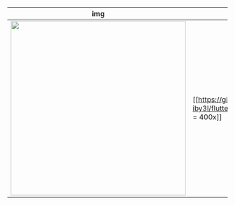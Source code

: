 |img | gif |
|------|-------|
|<img src="https://github.com/negy-iby3l/flutter_app_humburguer/blob/main/images/Screenshot_2021-09-27-17-20-11-609_com.example.flutter_app_hamburguer.jpg" width="400">|[[https://github.com/negy-iby3l/flutter_app_humburguer/blob/main/images/flutter_app_hamburguer.gif = 400x]]

